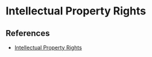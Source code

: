 # Intellectual Property Rights

## References

- [Intellectual Property Rights](https://drive.google.com/file/d/1AD0qet09cGl74bJJPxEyxJeKVFFzVbfV/view)
